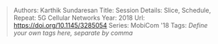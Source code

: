 > Authors: Karthik Sundaresan
> Title: Session Details: Slice, Schedule, Repeat: 5G Cellular Networks
> Year: 2018
> Url: https://doi.org/10.1145/3285054
> Series: MobiCom '18
> Tags: *Define your own tags here, separate by comma*